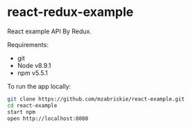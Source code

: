 # react-redux-example

React example API By Redux.

Requirements:
- git
- Node v8.9.1
- npm v5.5.1

To run the app locally:

```bash
git clone https://github.com/mzabriskie/react-example.git
cd react-example
start npm 
open http://localhost:8080
```

[React]: http://facebook.github.io/react/
[webpack]: http://webpack.github.io/
[babeljs]: https://babeljs.io/
